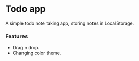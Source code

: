 # Todo app
A simple todo note taking app, storing notes in LocalStorage.

### Features
- Drag n drop.
- Changing color theme.
